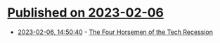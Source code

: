 # [Published on 2023-02-06](index.md)

* [2023-02-06, 14:50:40](https://news.ycombinator.com/item?id=34678047) - [The Four Horsemen of the Tech Recession](https://stratechery.com/2023/the-four-horsemen-of-the-tech-recession/)

